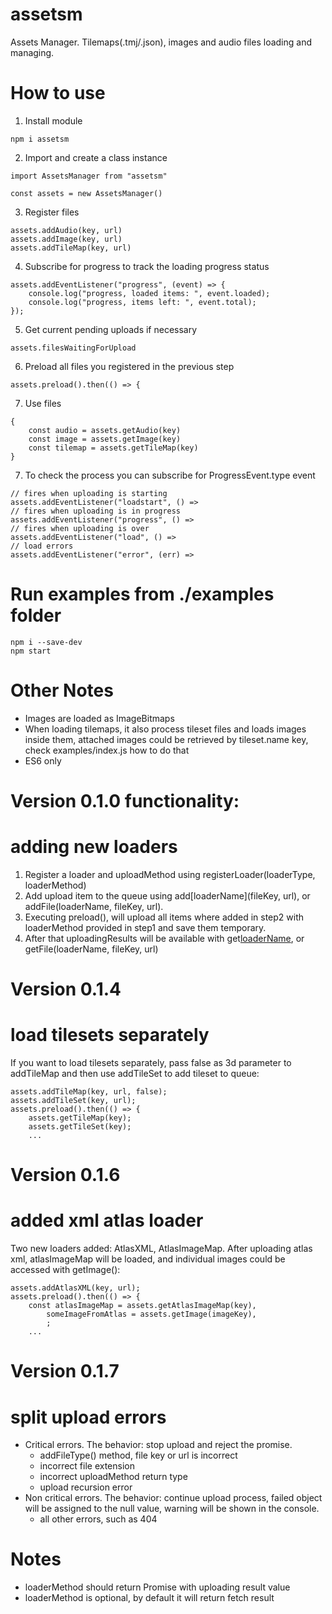 # assetsm
Assets Manager.
Tilemaps(.tmj/.json), images and audio files loading and managing.

# How to use
1. Install module
```
npm i assetsm
```
2. Import and create a class instance
```
import AssetsManager from "assetsm"

const assets = new AssetsManager()
```
3. Register files
```
assets.addAudio(key, url)
assets.addImage(key, url)
assets.addTileMap(key, url)
```
4. Subscribe for progress to track the loading progress status
```
assets.addEventListener("progress", (event) => {
    console.log("progress, loaded items: ", event.loaded);
    console.log("progress, items left: ", event.total);
});
```
5. Get current pending uploads if necessary
```
assets.filesWaitingForUpload
```
6. Preload all files you registered in the previous step
```
assets.preload().then(() => {
```
7. Use files
```
{
    const audio = assets.getAudio(key)
    const image = assets.getImage(key)
    const tilemap = assets.getTileMap(key)
}
```
7. To check the process you can subscribe for ProgressEvent.type event
```
// fires when uploading is starting
assets.addEventListener("loadstart", () =>
// fires when uploading is in progress
assets.addEventListener("progress", () =>
// fires when uploading is over
assets.addEventListener("load", () =>
// load errors
assets.addEventListener("error", (err) =>
```
# Run examples from ./examples folder
```
npm i --save-dev
npm start
```
# Other Notes

* Images are loaded as ImageBitmaps
* When loading tilemaps, it also process tileset files and loads images inside them, attached images could be retrieved by tileset.name key, check examples/index.js how to do that
* ES6 only

# Version 0.1.0 functionality:
# adding new loaders
1. Register a loader and uploadMethod using registerLoader(loaderType, loaderMethod)
2. Add upload item to the queue using add[loaderName](fileKey, url), or addFile(loaderName, fileKey, url).
3. Executing preload(), will upload all items where added in step2 with loaderMethod provided in step1 and save them temporary.
4. After that uploadingResults will be available with get[loaderName](fileKey), or getFile(loaderName, fileKey, url)

# Version 0.1.4
# load tilesets separately
If you want to load tilesets separately, pass false as 3d parameter to addTileMap and then use addTileSet to add tileset to queue:
```
assets.addTileMap(key, url, false);
assets.addTileSet(key, url);
assets.preload().then(() => {
    assets.getTileMap(key);
    assets.getTileSet(key); 
    ...
```

# Version 0.1.6
# added xml atlas loader
Two new loaders added: AtlasXML, AtlasImageMap.
After uploading atlas xml, atlasImageMap will be loaded, and individual images could be accessed with getImage():
```
assets.addAtlasXML(key, url);
assets.preload().then(() => {
    const atlasImageMap = assets.getAtlasImageMap(key),
        someImageFromAtlas = assets.getImage(imageKey),
        ;
    ...
```
# Version 0.1.7
# split upload errors
* Critical errors. The behavior: stop upload and reject the promise.
    - addFileType() method, file key or url is incorrect
    - incorrect file extension
    - incorrect uploadMethod return type
    - upload recursion error
* Non critical errors. The behavior: continue upload process, failed object will be assigned to the null value, warning will be shown in the console.
    - all other errors, such as 404
# Notes
* loaderMethod should return Promise with uploading result value
* loaderMethod is optional, by default it will return fetch result
